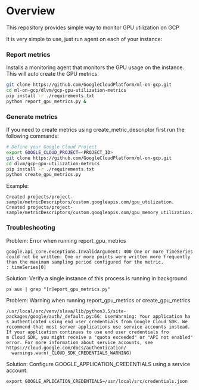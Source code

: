 # Overview

This repository provides simple way to monitor GPU utilization on GCP

It is very simple to use, just run agent on each of your instance:

### Report metrics

Installs a monitoring agent that monitors the GPU usage on the instance.
This will auto create the GPU metrics.

```bash
git clone https://github.com/GoogleCloudPlatform/ml-on-gcp.git
cd ml-on-gcp/dlvm/gcp-gpu-utilization-metrics 
pip install -r ./requirements.txt
python report_gpu_metrics.py &
```

### Generate metrics

If you need to create metrics using create_metric_descriptor first run the following commands:

```bash
# Define your Google Cloud Project
export GOOGLE_CLOUD_PROJECT=<PROJECT_ID>
git clone https://github.com/GoogleCloudPlatform/ml-on-gcp.git
cd dlvm/gcp-gpu-utilization-metrics
pip install -r ./requirements.txt
python create_gpu_metrics.py
```
Example:

```
Created projects/project-sample/metricDescriptors/custom.googleapis.com/gpu_utilization.
Created projects/project-sample/metricDescriptors/custom.googleapis.com/gpu_memory_utilization.
```

### Troubleshooting


Problem: Error when running report_gpu_metrics

```
google.api_core.exceptions.InvalidArgument: 400 One or more TimeSeries could not be written: One or more points were written more frequently than the maximum sampling period configured for the metric.
: timeSeries[0]
```

Solution:
Verify a single instance of this process is running in background

```
ps aux | grep "[r]eport_gpu_metrics.py"
```

Problem: Warning when running report_gpu_metrics or create_gpu_metrics
```
/usr/local/src/venv/slava/lib/python3.5/site-packages/google/auth/_default.py:66: UserWarning: Your application ha
s authenticated using end user credentials from Google Cloud SDK. We recommend that most server applications use service accounts instead. If your application continues to use end user credentials fro
m Cloud SDK, you might receive a "quota exceeded" or "API not enabled" error. For more information about service accounts, see https://cloud.google.com/docs/authentication/
  warnings.warn(_CLOUD_SDK_CREDENTIALS_WARNING)
```

Solution:
Configure GOOGLE_APPLICATION_CREDENTIALS using a service account.

```
export GOOGLE_APLICATION_CREDENTIALS=/usr/local/src/credentials.json
```
